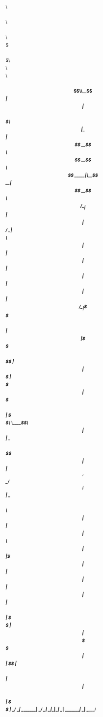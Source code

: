    $$$$$$\ $$$$$$$$\ $$\              $$$$$$\  $$\   $$\ $$$$$$\ $$$$$$$\  $$$$$$$\  $$$$$$$$\ $$$$$$$$\  $$$$$$\  
  $$  __$$\\__$$  __|$$ |            $$  __$$\ $$$\  $$ |\_$$  _|$$  __$$\ $$  __$$\ $$  _____|\__$$  __|$$  __$$\ 
  $$ /  \__|  $$ |   $$ |            $$ /  \__|$$$$\ $$ |  $$ |  $$ |  $$ |$$ |  $$ |$$ |         $$ |   $$ /  \__|
  \$$$$$$\    $$ |   $$ |            \$$$$$$\  $$ $$\$$ |  $$ |  $$$$$$$  |$$$$$$$  |$$$$$\       $$ |   \$$$$$$\  
  \____$$\   $$ |   $$ |             \____$$\ $$ \$$$$ |  $$ |  $$  ____/ $$  ____/ $$  __|      $$ |    \____$$\ 
  $$\   $$ |  $$ |   $$ |            $$\   $$ |$$ |\$$$ |  $$ |  $$ |      $$ |      $$ |         $$ |   $$\   $$ |
  \$$$$$$  |  $$ |   $$$$$$$$\       \$$$$$$  |$$ | \$$ |$$$$$$\ $$ |      $$ |      $$$$$$$$\    $$ |   \$$$$$$  |
  \______/   \__|   \________|       \______/ \__|  \__|\______|\__|      \__|      \________|   \__|    \______/ 
                                                                                                               
